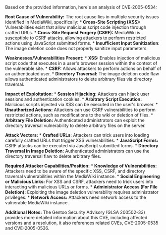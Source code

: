 Based on the provided information, here's an analysis of CVE-2005-0534:

**Root Cause of Vulnerability:**
The root cause lies in multiple security issues identified in MediaWiki, specifically:
    *   **Cross-Site Scripting (XSS):** Vulnerabilities exist that allow malicious script code injection through crafted URLs.
    *   **Cross-Site Request Forgery (CSRF):** MediaWiki is susceptible to CSRF attacks, allowing attackers to perform restricted actions using JavaScript submitted forms.
    *   **Insufficient Input Sanitization:** The image deletion code does not properly sanitize input parameters.

**Weaknesses/Vulnerabilities Present:**
    *   **XSS:** Enables injection of malicious script code that executes in a user's browser session within the context of the vulnerable site.
    *   **CSRF:** Allows attackers to perform actions on behalf of an authenticated user.
    *   **Directory Traversal:** The image deletion code flaw allows authenticated administrators to delete arbitrary files via directory traversal.

**Impact of Exploitation:**
    *   **Session Hijacking:** Attackers can hijack user sessions and authentication cookies.
    *   **Arbitrary Script Execution:** Malicious scripts injected via XSS can be executed in the user's browser.
    *   **Unauthorized Actions:** Attackers can use CSRF vulnerabilities to perform restricted actions, such as modifications to the wiki or deletion of files.
    *   **Arbitrary File Deletion:** Authenticated administrators can exploit the directory traversal vulnerability to delete arbitrary files on the server.

**Attack Vectors:**
    *   **Crafted URLs:** Attackers can trick users into loading carefully crafted URLs that trigger XSS vulnerabilities.
    *   **JavaScript Forms:** CSRF attacks can be executed via JavaScript submitted forms.
    *   **Directory Traversal in Image Deletion:** Authenticated administrators can use the directory traversal flaw to delete arbitrary files.

**Required Attacker Capabilities/Position:**
    *   **Knowledge of Vulnerabilities:** Attackers need to be aware of the specific XSS, CSRF, and directory traversal vulnerabilities within the MediaWiki instance.
    *   **Social Engineering or Malicious Links:** For XSS and CSRF, attackers need to trick users into interacting with malicious URLs or forms.
    *   **Administrator Access (For File Deletion):** Exploiting the image deletion vulnerability requires administrator privileges.
    *   **Network Access:** Attackers need network access to the vulnerable MediaWiki instance.
    
**Additional Notes:**
The Gentoo Security Advisory (GLSA 200502-33) provides more detailed information about this CVE, including affected versions and a resolution, it also references related CVEs, CVE-2005-0535 and CVE-2005-0536.